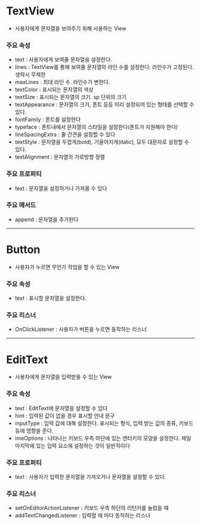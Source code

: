 # TextView
- 사용자에게 문자열을 보여주기 위해 사용하는 View

### 주요 속성
- text : 사용자에게 보여줄 문자열을 설정한다.
- lines : TextView를 통해 보여줄 문자열의 라인 수를 설정한다. 라인수가 고정된다. 생략시 무제한
- maxLines : 최대 라인 수. 라인수가 변한다.
- textColor : 표시되는 문자열의 색상
- textSize : 표시되는 문자열의 크기. sp 단위의 크기
- textAppearance : 문자열의 크기, 폰트 등등 미리 설정되어 있는 형태를 선택할 수 있다.
- fontFamily : 폰트를 설정한다
- typeface : 폰트내에서 문자열의 스타일을 설정한다(폰트가 지원해야 한다)
- lineSpacingExtra : 줄 간견을 설정할 수 있다
- textStyle : 문자열을 두껍게(bold), 기울어지게(italic), 모두 대문자로 설정할 수 있다.
- textAlignment : 문자열의 가로방향 정렬

### 주요 프로퍼티
- text : 문자열을 설정하거나 가져올 수 있다

### 주요 메서드
- append : 문자열을 추가한다

---

# Button
- 사용자가 누르면 무언가 작업을 할 수 있는 View

### 주요 속성
- text : 표시할 문자열을 설정한다.

### 주요 리스너
- OnClickListener : 사용자가 버튼을 누르면 동작하는 리스너

---

# EditText
- 사용자에게 문자열을 입력받을 수 있는 View

### 주요 속성
- text : EditText에 문자열을 설정할 수 있다
- hint : 입력된 값이 없을 경우 표시할 안내 문구
- inputType : 입력 값에 대해 설정한다. 표시되는 형식, 입력 받는 값의 종류, 키보드 등에 영향을 준다.
- imeOptions : 나타나는 키보드 우측 하단에 있는 엔터키의 모양을 설정한다. 제일 마지막에 있는 입력 요소에 설정하는 것이 
일반적이다

### 주요 프로퍼티
- text : 사용자가 입력한 문자열을 가져오거나 문자열을 설정할 수 있다.

### 주요 리스너
- setOnEditorActionListener : 키보드 우측 하단의 리턴키를 눌렀을 때
- addTextChangedListener : 입력할 때 마다 동작하는 리스너

